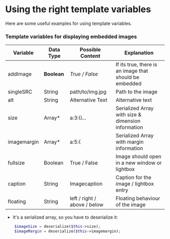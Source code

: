 # Using the right template variables

Here are some useful examples for using template variables.

### Template variables for displaying embedded images

|Variable   	|Data Type  |Possible Content   	|Explanation  |
|---	|---	|---	|---	|
|addImage   	|**Boolean**   	|*True / False*   	|If its true, there is an image that should be embedded   	|
|singleSRC   	|String   	|path/to/img.jpg   	|Path to the image   	|
|alt   	|String   	|Alternative Text   	|Alternative text	|
|size   	|Array*   	|a:3:{i...   	|Serialized Array with size & dimension information  |
|imagemargin   	|Array*   	|a:5:{   	|Serialized Array with margin information   	|
|fullsize   	|Boolean   	|True / False   	|Image should open in a new window or lightbox   	|
|caption   	|String   	|Imagecaption   	|Caption for the image / lightbox entry   	|
|floating   	|String   	|left / right / above / below   	|Floating behaviour of the image   	|

* It's a serialized array, so you have to deserialize it:
```php
	$imageSize = deserialize($this->size);
	$imageMargin = deserialize($this->imagemargin);
```
